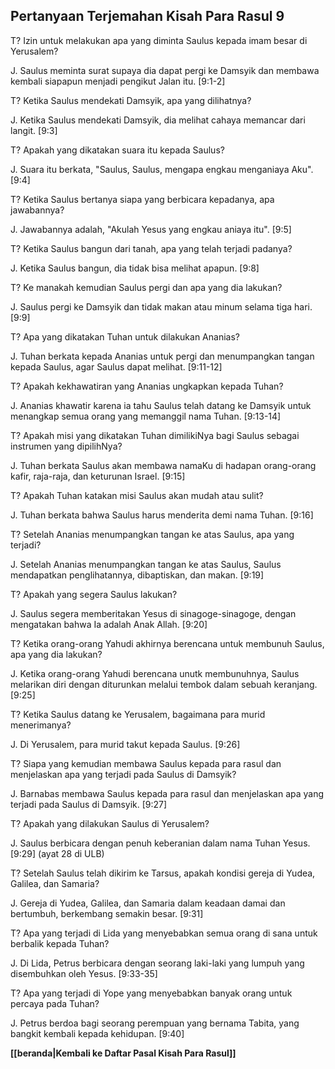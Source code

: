 ## Pertanyaan Terjemahan Kisah Para Rasul 9 ##

T? Izin untuk melakukan apa yang diminta Saulus kepada imam besar di Yerusalem?

J. Saulus meminta surat supaya dia dapat pergi ke Damsyik dan membawa kembali siapapun menjadi pengikut Jalan itu. [9:1-2]

T? Ketika Saulus mendekati Damsyik, apa yang dilihatnya?

J. Ketika Saulus mendekati Damsyik, dia melihat cahaya memancar dari langit. [9:3]

T? Apakah yang dikatakan suara itu kepada Saulus?

J. Suara itu berkata, "Saulus, Saulus, mengapa engkau menganiaya Aku". [9:4]

T? Ketika Saulus bertanya siapa yang berbicara kepadanya, apa jawabannya?

J. Jawabannya adalah, "Akulah Yesus yang engkau aniaya itu". [9:5]

T? Ketika Saulus bangun dari tanah, apa yang telah terjadi padanya?

J. Ketika Saulus bangun, dia tidak bisa melihat apapun. [9:8]

T? Ke manakah kemudian Saulus pergi dan apa yang dia lakukan?

J. Saulus pergi ke Damsyik dan tidak makan atau minum selama tiga hari. [9:9]

T? Apa yang dikatakan Tuhan untuk dilakukan Ananias?

J. Tuhan berkata kepada Ananias untuk pergi dan menumpangkan tangan kepada Saulus, agar Saulus dapat melihat. [9:11-12]

T? Apakah kekhawatiran yang Ananias ungkapkan kepada Tuhan?

J. Ananias khawatir karena ia tahu Saulus telah datang ke Damsyik untuk menangkap semua orang yang memanggil nama Tuhan. [9:13-14]

T? Apakah misi yang dikatakan Tuhan dimilikiNya bagi Saulus sebagai instrumen yang dipilihNya?

J. Tuhan berkata Saulus akan membawa namaKu di hadapan orang-orang kafir, raja-raja, dan keturunan Israel. [9:15]

T? Apakah Tuhan katakan misi Saulus akan mudah atau sulit?

J. Tuhan berkata bahwa Saulus harus menderita demi nama Tuhan. [9:16]

T? Setelah Ananias menumpangkan tangan ke atas Saulus, apa yang terjadi?

J. Setelah Ananias menumpangkan tangan ke atas Saulus, Saulus mendapatkan penglihatannya, dibaptiskan, dan makan. [9:19]

T? Apakah yang segera Saulus lakukan?

J. Saulus segera memberitakan Yesus di sinagoge-sinagoge, dengan mengatakan bahwa Ia adalah Anak Allah. [9:20]

T? Ketika orang-orang Yahudi akhirnya berencana untuk membunuh Saulus, apa yang dia lakukan?

J. Ketika orang-orang Yahudi berencana unutk membunuhnya, Saulus melarikan diri dengan diturunkan melalui tembok dalam sebuah keranjang. [9:25]

T? Ketika Saulus datang ke Yerusalem, bagaimana para murid menerimanya?

J. Di Yerusalem, para murid takut kepada Saulus. [9:26]

T? Siapa yang kemudian membawa Saulus kepada para rasul dan menjelaskan apa yang terjadi pada Saulus di Damsyik?

J. Barnabas membawa Saulus kepada para rasul dan menjelaskan apa yang terjadi pada Saulus di Damsyik. [9:27]

T? Apakah yang dilakukan Saulus di Yerusalem?

J. Saulus berbicara dengan penuh keberanian dalam nama Tuhan Yesus. [9:29] (ayat 28 di ULB)

T? Setelah Saulus telah dikirim ke Tarsus, apakah kondisi gereja di Yudea, Galilea, dan Samaria?

J. Gereja di Yudea, Galilea, dan Samaria dalam keadaan damai dan bertumbuh, berkembang semakin besar. [9:31]

T? Apa yang terjadi di Lida yang menyebabkan semua orang di sana untuk berbalik kepada Tuhan?

J. Di Lida, Petrus berbicara dengan seorang laki-laki yang lumpuh yang disembuhkan oleh Yesus. [9:33-35]

T? Apa yang terjadi di Yope yang menyebabkan banyak orang untuk percaya pada Tuhan?

J. Petrus berdoa bagi seorang perempuan yang bernama Tabita, yang bangkit kembali kepada kehidupan. [9:40]

__[[beranda|Kembali ke Daftar Pasal Kisah Para Rasul]]__

